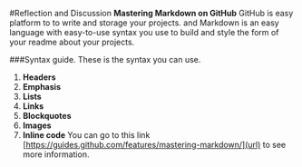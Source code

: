 #Reflection and Discussion
**Mastering Markdown on GitHub** GitHub is easy platform to to write and storage your projects. and Markdown is an easy language with easy-to-use syntax you use to build and style the form of your readme about your projects. 

###Syntax guide.
These is the syntax you can use.
1. **Headers** 
2. **Emphasis**
3. **Lists** 
4. **Links**
5. **Blockquotes**
6. **Images**
7. **Inline code**
You can go to this link [https://guides.github.com/features/mastering-markdown/](url) to see more information. 
